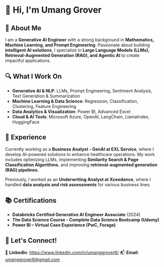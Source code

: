 # 👋 Hi, I'm Umang Grover

## 🚀 About Me
I am a **Generative AI Engineer** with a strong background in **Mathematics, Machine Learning, and Prompt Engineering**. Passionate about building **intelligent AI solutions**, I specialize in **Large Language Models (LLMs), Retrieval-Augmented Generation (RAG), and Agentic AI** to create impactful applications.

## 🔍 What I Work On
- **Generative AI & NLP**: LLMs, Prompt Engineering, Sentiment Analysis, Text Generation & Summarization  
- **Machine Learning & Data Science**: Regression, Classification, Clustering, Feature Engineering  
- **Data Analytics & Visualization**: Power BI, Advanced Excel  
- **Cloud & AI Tools**: Microsoft Azure, OpenAI, LangChain, LlamaIndex, HuggingFace  

## 💼 Experience  
Currently working as a **Business Analyst - GenAI at EXL Service**, where I develop AI-powered solutions to enhance healthcare operations. My work includes optimizing LLMs, implementing **Similarity Search & Page Classification Algorithms**, and improving **retrieval-augmented generation (RAG) pipelines**.  

Previously, I worked as an **Underwriting Analyst at Xceedance**, where I handled **data analysis and risk assessments** for various business lines.  

## 📚 Certifications  
- **Databricks Certified Generative AI Engineer Associate** (2024)  
- **The Data Science Course - Complete Data Science Bootcamp (Udemy)**  
- **Power BI – Virtual Case Experience (PwC, Forage)**  

## 🎯 Let's Connect!  
💼 **LinkedIn**: https://www.linkedin.com/in/umanggrover6/
📬 **Email**: umanggrover6@gmail.com

<!---
umanggrover6/umanggrover6 is a ✨ special ✨ repository because its `README.md` (this file) appears on your GitHub profile.
You can click the Preview link to take a look at your changes.
--->
